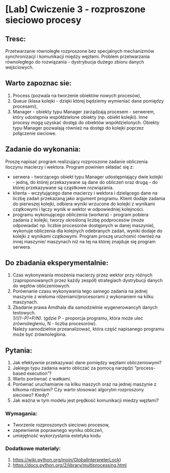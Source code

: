 # [Lab] Cwiczenie 3 - rozproszone sieciowo procesy

## Tresc:  
Przetwarzanie równoległe rozproszone bez specjalnych mechanizmów synchronizacji i komunikacji między węzłami. Problem przetwarzania równoległego do rozwiązania - dystrybucja dużego zbioru danych wejściowych.  

## Warto zapoznac sie: 
1. Process (pozwala na tworzenie obiektów nowych procesów),  
2. Queue (klasa kolejki - dzięki której będziemy wymieniać dane pomiędzy procesami),  
3. Manager - obiekty typu Manager zarządzają procesem - serwerem, który udostępnia współdzielone obiekty (np. obiekt kolejki). Inne procesy mogą uzyskać dostęp do obiektów współdzielonych. Obiekty typu Manager pozwalają również na dostęp do kolejki poprzez połączenie sieciowe.  

## Zadanie do wykonania:  
Proszę napisać program realizujący rozproszone zadanie obliczenia iloczynu macierzy i wektora. Program powinien składać się z:  
* serwera - tworzącego obiekt typu Manager udostępniający dwie kolejki - jedną, do której przekazywane są dane do obliczeń oraz drugą - do której przekazywane są cząstkowe rozwiązania.
* klienta - wczytującego dane macierzy i wektora i dzielącego dane na liczbę zadań przekazaną jako argument programu. Klient dodaje zadania do pierwszej kolejki, odbiera wyniki wrzucone do kolejki z wynikami czątkowymi i łączy wynik w wektor w odpowiedniej kolejności.
* programu wykonującego obliczenia (workera) - program pobiera zadania z kolejki, tworzy określoną liczbę podprocesów (może odpowiadać np. liczbie procesorów dostępnych w danej maszynie), wykonuje obliczenia dla kolejnych odebranych zadań, wyniki dodaje do kolejki z wynikami czątkowymi. Program proszę uruchomić również na innej maszynie/ maszynach niż na tej na której znajduje się program serwera.

## Do zbadania eksperymentalnie:  
1. Czas wykonywania mnożenia macierzy przez wektor przy różnych (zaproponowanych przez każdy zespół) strategiach dystrybucji danych do węzłów obliczeniowych.
2. Porównanie czasu wykonywania tego samego zadania na jednej maszynie z wieloma rdzeniami/procesorami z wykonaniem na kilku maszynach.
3. Zbadanie prawa Amdhala dla samodzielnie wygenerowancyh danych testowych.  
*1/((1−P)+P/N).* 
(gdzie P - proporcja programu, która może ulec zrównolegleniu, N - liczba procesorów).  
Należy samodzielnie przeanalizować, która część napisanego programu może być zrównoleglona.

## Pytania: 
1. Jak efektywnie przekazywać dane pomiędzy węzłami obliczeniowymi?  
2. Jakiego typu zadania warto obliczać za pomocą narzędzi “process-based execution”?  
3. Warto porównać z waŧkami.  
4. Porównać uruchamianie na kilku maszych oraz na jednej maszynie z kilkoma rdzeniami? Czy warto stosować algorytm rozproszony sieciowo? Kiedy?  
5. Jak ważna w tym modelu jest prędkość komunikacji miedzy węzłami?  

### Wymagania:
* Tworzenie rozproszonych sieciowo procesow, 
* zapewnienie poprawnego wyniku obliczeń, 
* umiejętność wykorzystania estetyka kodu

### Dodatkowe materiały:  
1. https://wiki.python.org/moin/GlobalInterpreterLock)  
2. https://docs.python.org/2/library/multiprocessing.html  
